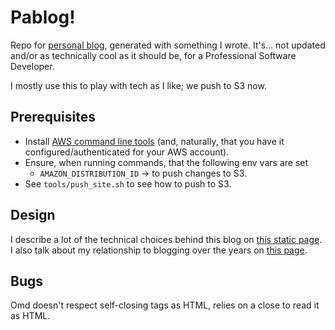 # Pablog!

Repo for [personal blog][3], generated with something I wrote. It's… not updated
and/or as technically cool as it should be, for a Professional Software Developer.

I mostly use this to play with tech as I like; we push to S3 now.

## Prerequisites

* Install [AWS command line tools][5] (and, naturally, that you have it
  configured/authenticated for your AWS account).
* Ensure, when running commands, that the following env vars are set
  - `AMAZON_DISTRIBUTION_ID` -> to push changes to S3.
* See `tools/push_site.sh` to see how to push to S3.

## Design

I describe a lot of the technical choices behind this blog on [this static
page][6]. I also talk about my relationship to blogging over the years on [this
page][7].

## Bugs

Omd doesn't respect self-closing tags as HTML, relies on a close to read it as
HTML.

   [2]: https://racket-lang.org/
   [3]: https://morepablo.com
   [4]: https://docs.racket-lang.org/frog/Quick_start.html#%28part._.Installing_.Frog%29
   [5]: https://aws.amazon.com/cli/
   [6]: /frog-sources/About-Site.md
   [7]: /frog-sources/posts/2013-11-09-blogging-solutions.md
